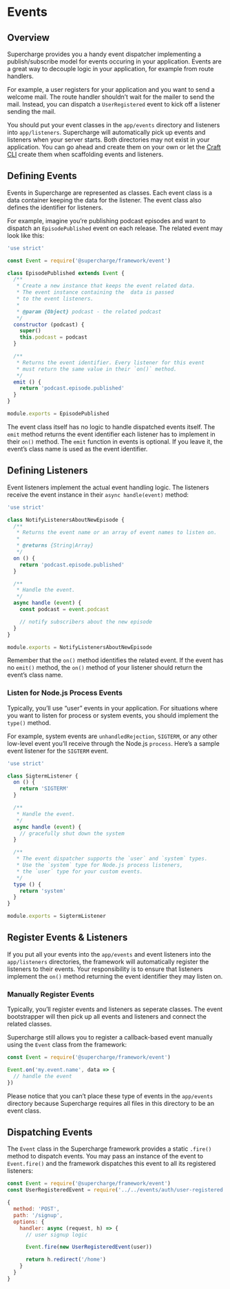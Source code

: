 # Events


## Overview
Supercharge provides you a handy event dispatcher implementing a publish/subscribe model for events occuring in your application. Events are a great way to decouple logic in your application, for example from route handlers.

For example, a user registers for your application and you want to send a welcome mail. The route handler shouldn’t wait for the mailer to send the mail. Instead, you can dispatch a `UserRegistered` event to kick off a listener sending the mail.

You should put your event classes in the `app/events` directory and listeners into `app/listeners`. Supercharge will automatically pick up events and listeners when your server starts. Both directories may not exist in your application. You can go ahead and create them on your own or let the [Craft CLI](/docs/{{version}}/craft-console) create them when scaffolding events and listeners.


## Defining Events
Events in Supercharge are represented as classes. Each event class is a data container keeping the data for the listener. The event class also defines the identifier for listeners.

For example, imagine you’re publishing podcast episodes and want to dispatch an `EpisodePublished` event on each release. The related event may look like this:

```js
'use strict'

const Event = require('@supercharge/framework/event')

class EpisodePublished extends Event {
  /**
   * Create a new instance that keeps the event related data.
   * The event instance containing the  data is passed
   * to the event listeners.
   *
   * @param {Object} podcast - the related podcast
   */
  constructor (podcast) {
    super()
    this.podcast = podcast
  }

  /**
   * Returns the event identifier. Every listener for this event
   * must return the same value in their `on()` method.
   */
  emit () {
    return 'podcast.episode.published'
  }
}

module.exports = EpisodePublished
```

The event class itself has no logic to handle dispatched events itself. The `emit` method returns the event identifier each listener has to implement in their `on()` method. The `emit` function in events is optional. If you leave it, the event’s class name is used as the event identifier.


## Defining Listeners
Event listeners implement the actual event handling logic. The listeners receive the event instance in their `async handle(event)` method:

```js
'use strict'

class NotifyListenersAboutNewEpisode {
  /**
   * Returns the event name or an array of event names to listen on.
   *
   * @returns {String|Array}
   */
  on () {
    return 'podcast.episode.published'
  }

  /**
   * Handle the event.
   */
  async handle (event) {
    const podcast = event.podcast

    // notify subscribers about the new episode
  }
}

module.exports = NotifyListenersAboutNewEpisode
```

Remember that the `on()` method identifies the related event. If the event has no `emit()` method, the `on()` method of your listener should return the event’s class name.


### Listen for Node.js Process Events
Typically, you’ll use “user” events in your application. For situations where you want to listen for process or system events, you should implement the `type()` method.

For example, system events are `unhandledRejection`, `SIGTERM`, or any other low-level event you’ll receive through the Node.js `process`. Here’s a sample event listener for the `SIGTERM` event.

```js
'use strict'

class SigtermListener {
  on () {
    return 'SIGTERM'
  }

  /**
   * Handle the event.
   */
  async handle (event) {
    // gracefully shut down the system
  }

  /**
   * The event dispatcher supports the `user` and `system` types.
   * Use the `system` type for Node.js process listeners,
   * the `user` type for your custom events.
   */
  type () {
    return 'system'
  }
}

module.exports = SigtermListener
```


## Register Events & Listeners
If you put all your events into the `app/events` and event listeners into the `app/listeners` directories, the framework will automatically register the listeners to their events. Your responsibility is to ensure that listeners implement the `on()` method returning the event identifier they may listen on.


### Manually Register Events
Typically, you’ll register events and listeners as seperate classes. The event bootstrapper will then pick up all events and listeners and connect the related classes.

Supercharge still allows you to register a callback-based event manually using the `Event` class from the framework:

```js
const Event = require('@supercharge/framework/event')

Event.on('my.event.name', data => {
  // handle the event
})
```

Please notice that you can’t place these type of events in the `app/events` directory because Supercharge requires all files in this directory to be an event class.



## Dispatching Events
The `Event` class in the Supercharge framework provides a static `.fire()` method to dispatch events. You may pass an instance of the event to `Event.fire()` and the framework dispatches this event to all its registered listeners:

```js
const Event = require('@supercharge/framework/event')
const UserRegisteredEvent = require('../../events/auth/user-registered')

{
  method: 'POST',
  path: '/signup',
  options: {
    handler: async (request, h) => {
      // user signup logic

      Event.fire(new UserRegisteredEvent(user))

      return h.redirect('/home')
    }
  }
}
```
